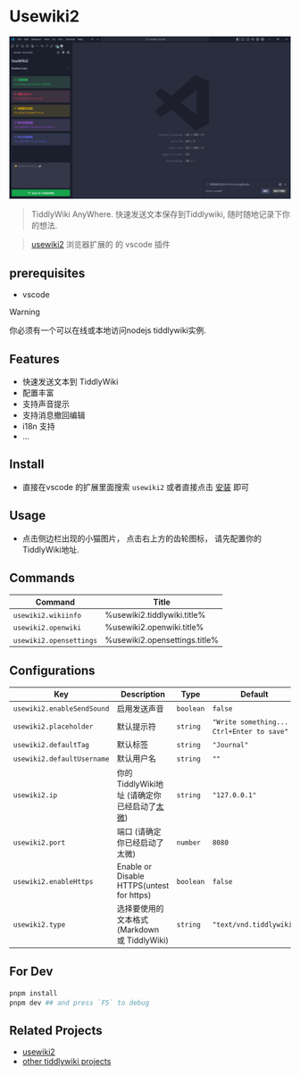 # Usewiki2

![alt text](https://github.com/oeyoews/usewiki2-vscode/raw/main/banner.png)
> TiddlyWiki AnyWhere. 快速发送文本保存到Tiddlywiki, 随时随地记录下你的想法.

> [usewiki2](https://github.com/oeyoews/usewiki2) 浏览器扩展的 的 vscode 插件

<!--
* manage: https://marketplace.visualstudio.com/manage/publishers/oeyoews
* publish: https://vscode.github.net.cn/api/working-with-extensions/publishing-extension
* https://code.visualstudio.com/api/extension-guides/webview
* icon: https://code.visualstudio.com/api/references/icons-in-labels
* l10n: https://code.visualstudio.com/api/references/vscode-api#l10n and https://github.com/microsoft/vscode-extension-samples/tree/main/l10n-sample and https://github.com/microsoft/vscode-l10n/issues/150
-->

## prerequisites

* vscode

> [!WARNING]
> 你必须有一个可以在线或本地访问nodejs tiddlywiki实例.

## Features

* 快速发送文本到 TiddlyWiki
* 配置丰富
* 支持声音提示
* 支持消息撤回编辑
* i18n 支持
* ...


## Install

* 直接在vscode 的扩展里面搜索 `usewiki2` 或者直接点击 [安装](https://marketplace.visualstudio.com/items?itemName=oeyoews.usewiki2) 即可

## Usage

* 点击侧边栏出现的小猫图片， 点击右上方的齿轮图标， 请先配置你的TiddlyWiki地址.

## Commands

<!-- commands -->

| Command                 | Title                         |
| ----------------------- | ----------------------------- |
| `usewiki2.wikiinfo`     | %usewiki2.tiddlywiki.title%   |
| `usewiki2.openwiki`     | %usewiki2.openwiki.title%     |
| `usewiki2.opensettings` | %usewiki2.opensettings.title% |

<!-- commands -->

## Configurations

<!-- configs -->

| Key                        | Description                                                                                    | Type      | Default                                   |
| -------------------------- | ---------------------------------------------------------------------------------------------- | --------- | ----------------------------------------- |
| `usewiki2.enableSendSound` | 启用发送声音                                                                                         | `boolean` | `false`                                   |
| `usewiki2.placeholder`     | 默认提示符                                                                                          | `string`  | `"Write something... Ctrl+Enter to save"` |
| `usewiki2.defaultTag`      | 默认标签                                                                                           | `string`  | `"Journal"`                               |
| `usewiki2.defaultUsername` | 默认用户名                                                                                          | `string`  | `""`                                      |
| `usewiki2.ip`              | 你的TiddlyWiki地址 (请确定你已经启动了[太微](https://tiddlywiki.com/#Installing%20TiddlyWiki%20on%20Node.js)) | `string`  | `"127.0.0.1"`                             |
| `usewiki2.port`            | 端口 (请确定你已经启动了太微)                                                                               | `number`  | `8080`                                    |
| `usewiki2.enableHttps`     | Enable or Disable HTTPS(untest for https)                                                      | `boolean` | `false`                                   |
| `usewiki2.type`            | 选择要使用的文本格式 (Markdown 或 TiddlyWiki)                                                             | `string`  | `"text/vnd.tiddlywiki"`                   |
<!-- ## TODO

* [ ] 加入条目标题配置, author
* [x] use vue/react framework to refactor usewiki2 -->

## For Dev

```bash
pnpm install
pnpm dev ## and press `F5` to debug
```

<!-- * configuration: https://code.visualstudio.com/api/references/contribution-points#contributes.configuration -->

<!-- ## Credits

https://github.com/microsoft/vscode-extension-samples/blob/main/webview-view-sample -->

## Related Projects

* [usewiki2](https://github.com/oeyoews/usewiki2)
* [other tiddlywiki projects](https://github.com/stars/oeyoews/lists/tiddlywiki)
